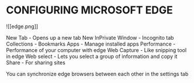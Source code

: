 # CONFIGURING MICROSOFT EDGE

![[edge.png]]

New Tab - Opens up a new tab
New InPrivate Window - Incognito tab
Collections - Bookmarks
Apps - Manage installed apps
Performance - Performance of your computer with edge
Web Capture - Like snipping tool in edge
Web select - Lets you select a group of information and copy it
Share - For sharing sites

You can synchronize edge browsers between each other in the settings tab